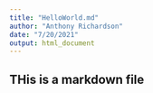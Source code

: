 ```yaml
---
title: "HelloWorld.md"
author: "Anthony Richardson"
date: "7/20/2021"
output: html_document
---
```


## THis is a markdown file